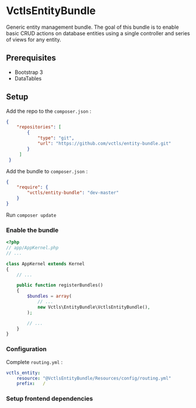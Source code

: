 # VctlsEntityBundle

Generic entity management bundle.
The goal of this bundle is to enable basic CRUD actions on database entities using a single controller and series of views for any entity. 

## Prerequisites
  - Bootstrap 3
  - DataTables


## Setup

Add the repo to the `composer.json` :  
```json
{
    "repositories": [
        {
            "type": "git",
            "url": "https://github.com/vctls/entity-bundle.git"
        }
     ]
 }
```

Add the bundle to `composer.json` :
```json
{
    "require": {
        "vctls/entity-bundle": "dev-master"
    }
}
```

Run `composer update`

### Enable the bundle
```php
<?php
// app/AppKernel.php
// ...

class AppKernel extends Kernel
{
    // ...

    public function registerBundles()
    {
        $bundles = array(
            // ...
            new Vctls\EntityBundle\VctlsEntityBundle(),
        );

        // ...
    }
}
```

### Configuration
Complete `routing.yml` :
```yaml
vctls_entity:
    resource: "@VctlsEntityBundle/Resources/config/routing.yml"
    prefix:   /
```

### Setup frontend dependencies
